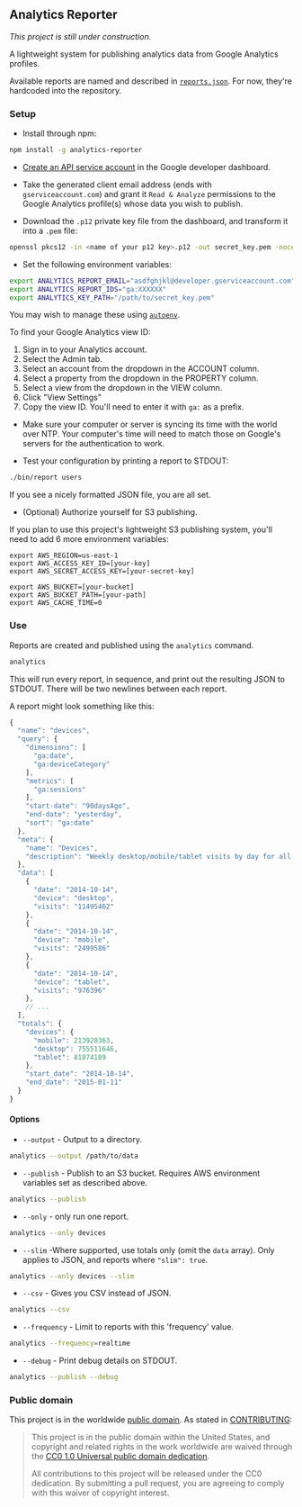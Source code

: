 ## Analytics Reporter

*This project is still under construction.*

A lightweight system for publishing analytics data from Google Analytics profiles.

Available reports are named and described in [`reports.json`](reports.json). For now, they're hardcoded into the repository.

### Setup

* Install through npm:

```bash
npm install -g analytics-reporter
```

* [Create an API service account](https://developers.google.com/accounts/docs/OAuth2ServiceAccount) in the Google developer dashboard.

* Take the generated client email address (ends with `gserviceaccount.com`) and grant it `Read & Analyze` permissions to the Google Analytics profile(s) whose data you wish to publish.

* Download the `.p12` private key file from the dashboard, and transform it into a `.pem` file:

```bash
openssl pkcs12 -in <name of your p12 key>.p12 -out secret_key.pem -nocerts -nodes
```

* Set the following environment variables:

```bash
export ANALYTICS_REPORT_EMAIL="asdfghjkl@developer.gserviceaccount.com"
export ANALYTICS_REPORT_IDS="ga:XXXXXX"
export ANALYTICS_KEY_PATH="/path/to/secret_key.pem"
```
You may wish to manage these using [`autoenv`](https://github.com/kennethreitz/autoenv).

To find your Google Analytics view ID:

  1. Sign in to your Analytics account.
  1. Select the Admin tab.
  1. Select an account from the dropdown in the ACCOUNT column.
  1. Select a property from the dropdown in the PROPERTY column.
  1. Select a view from the dropdown in the VIEW column.
  1. Click "View Settings"
  1. Copy the view ID.  You'll need to enter it with `ga:` as a prefix.

* Make sure your computer or server is syncing its time with the world over NTP. Your computer's time will need to match those on Google's servers for the authentication to work.

* Test your configuration by printing a report to STDOUT:

```bash
./bin/report users
```

If you see a nicely formatted JSON file, you are all set.

* (Optional) Authorize yourself for S3 publishing.

If you plan to use this project's lightweight S3 publishing system, you'll need to add 6 more environment variables:

```
export AWS_REGION=us-east-1
export AWS_ACCESS_KEY_ID=[your-key]
export AWS_SECRET_ACCESS_KEY=[your-secret-key]

export AWS_BUCKET=[your-bucket]
export AWS_BUCKET_PATH=[your-path]
export AWS_CACHE_TIME=0
```

### Use

Reports are created and published using the `analytics` command.

```bash
analytics
```

This will run every report, in sequence, and print out the resulting JSON to STDOUT. There will be two newlines between each report.

A report might look something like this:

```javascript
{
  "name": "devices",
  "query": {
    "dimensions": [
      "ga:date",
      "ga:deviceCategory"
    ],
    "metrics": [
      "ga:sessions"
    ],
    "start-date": "90daysAgo",
    "end-date": "yesterday",
    "sort": "ga:date"
  },
  "meta": {
    "name": "Devices",
    "description": "Weekly desktop/mobile/tablet visits by day for all sites."
  },
  "data": [
    {
      "date": "2014-10-14",
      "device": "desktop",
      "visits": "11495462"
    },
    {
      "date": "2014-10-14",
      "device": "mobile",
      "visits": "2499586"
    },
    {
      "date": "2014-10-14",
      "device": "tablet",
      "visits": "976396"
    },
    // ...
  ],
  "totals": {
    "devices": {
      "mobile": 213920363,
      "desktop": 755511646,
      "tablet": 81874189
    },
    "start_date": "2014-10-14",
    "end_date": "2015-01-11"
  }
}
```

#### Options

* `--output` - Output to a directory.

```bash
analytics --output /path/to/data
```

* `--publish` - Publish to an S3 bucket. Requires AWS environment variables set as described above.

```bash
analytics --publish
```

* `--only` - only run one report.

```bash
analytics --only devices
```

* `--slim` -Where supported, use totals only (omit the `data` array). Only applies to JSON, and reports where `"slim": true`.

```bash
analytics --only devices --slim
```

* `--csv` - Gives you CSV instead of JSON.

```bash
analytics --csv
```

* `--frequency` - Limit to reports with this 'frequency' value.

```bash
analytics --frequency=realtime
```

* `--debug` - Print debug details on STDOUT.

```bash
analytics --publish --debug
```

### Public domain

This project is in the worldwide [public domain](LICENSE.md). As stated in [CONTRIBUTING](CONTRIBUTING.md):

> This project is in the public domain within the United States, and copyright and related rights in the work worldwide are waived through the [CC0 1.0 Universal public domain dedication](https://creativecommons.org/publicdomain/zero/1.0/).
>
> All contributions to this project will be released under the CC0 dedication. By submitting a pull request, you are agreeing to comply with this waiver of copyright interest.
